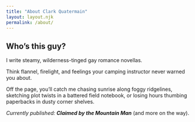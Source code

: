```yaml
---
title: "About Clark Quatermain"
layout: layout.njk
permalink: /about/
---
```


## Who’s this guy?

I write steamy, wilderness-tinged gay romance novellas.

Think flannel, firelight, and feelings your camping instructor never warned you about.

Off the page, you’ll catch me chasing sunrise along foggy ridgelines, sketching plot twists in a battered field notebook, or losing hours thumbing paperbacks in dusty corner shelves.

*Currently published:* **_Claimed by the Mountain Man_** (and more on the way).